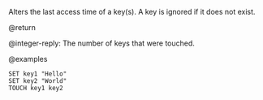 Alters the last access time of a key(s). A key is ignored if it does not exist.

@return

@integer-reply: The number of keys that were touched.

@examples

```cli
SET key1 "Hello"
SET key2 "World"
TOUCH key1 key2
```

